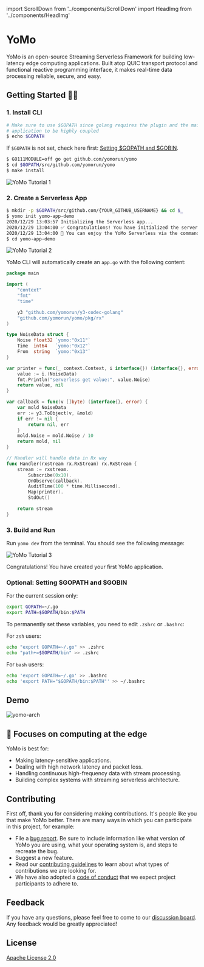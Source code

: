 import ScrollDown from '../components/ScrollDown'
import HeadImg from '../components/HeadImg'

# YoMo

YoMo is an open-source Streaming Serverless Framework for building low-latency edge computing applications. Built atop QUIC transport protocol and functional reactive programming interface, it makes real-time data processing reliable, secure, and easy.

<HeadImg></HeadImg>

<div className='plate violet'>

## Getting Started 👨‍💻

### 1. Install CLI

```bash
# Make sure to use $GOPATH since golang requires the plugin and the main
# application to be highly coupled
$ echo $GOPATH
```

If `$GOPATH` is not set, check here first: [Setting $GOPATH and $GOBIN](#optional-set-gopath-and-gobin).

```bash
$ GO111MODULE=off go get github.com/yomorun/yomo
$ cd $GOPATH/src/github.com/yomorun/yomo
$ make install
```

![YoMo Tutorial 1](/tutorial-1.png)

### 2. Create a Serverless App

```bash
$ mkdir -p $GOPATH/src/github.com/{YOUR_GITHUB_USERNAME} && cd $_
$ yomo init yomo-app-demo
2020/12/29 13:03:57 Initializing the Serverless app...
2020/12/29 13:04:00 ✅ Congratulations! You have initialized the serverless app successfully.
2020/12/29 13:04:00 🎉 You can enjoy the YoMo Serverless via the command: yomo dev
$ cd yomo-app-demo
```

![YoMo Tutorial 2](/tutorial-2.png)

YoMo CLI will automatically create an `app.go` with the following content:

```go
package main

import (
	"context"
	"fmt"
	"time"

	y3 "github.com/yomorun/y3-codec-golang"
	"github.com/yomorun/yomo/pkg/rx"
)

type NoiseData struct {
	Noise float32 `yomo:"0x11"`
	Time  int64   `yomo:"0x12"`
	From  string  `yomo:"0x13"`
}

var printer = func(_ context.Context, i interface{}) (interface{}, error) {
	value := i.(NoiseData)
	fmt.Println("serverless get value:", value.Noise)
	return value, nil
}

var callback = func(v []byte) (interface{}, error) {
	var mold NoiseData
	err := y3.ToObject(v, &mold)
	if err != nil {
		return nil, err
	}
	mold.Noise = mold.Noise / 10
	return mold, nil
}

// Handler will handle data in Rx way
func Handler(rxstream rx.RxStream) rx.RxStream {
	stream := rxstream.
		Subscribe(0x10).
		OnObserve(callback).
		AuditTime(100 * time.Millisecond).
		Map(printer).
		StdOut()

	return stream
}
```

### 3. Build and Run

Run `yomo dev` from the terminal. You should see the following message:

![YoMo Tutorial 3](/tutorial-3.png)

Congratulations! You have created your first YoMo application.

### Optional: Setting $GOPATH and $GOBIN

For the current session only:

```bash
export GOPATH=~/.go
export PATH=$GOPATH/bin:$PATH
```

To permanently set these variables, you need to edit `.zshrc` or `.bashrc`:

For `zsh` users:

```bash
echo "export GOPATH=~/.go" >> .zshrc
echo "path+=$GOPATH/bin" >> .zshrc
```

For `bash` users:

```bash
echo 'export GOPATH=~/.go' >> .bashrc
echo 'export PATH="$GOPATH/bin:$PATH"' >> ~/.bashrc
```

<ScrollDown content="Scroll down to learn more"></ScrollDown>

</div>

<div id="tip1" className="cut_line"></div>

<div className='plate blue'>

## Demo

![yomo-arch](https://yomo.run/yomo-arch-v0.7.png)

</div>

<div id="tip1" className="cut_line"></div>

<div className='plate blue'>

## 🎯 Focuses on computing at the edge

YoMo is best for:

- Making latency-sensitive applications.
- Dealing with high network latency and packet loss.
- Handling continuous high-frequency data with stream processing.
- Building complex systems with streaming serverless architecture.

</div>

<div id="tip1" className="cut_line"></div>

<div className='plate violet'>

## Contributing

First off, thank you for considering making contributions. It's people like you that make YoMo better. There are many ways in which you can participate in this project, for example:

- File a [bug report](https://github.com/yomorun/yomo/issues/new?assignees=&labels=bug&template=bug_report.md&title=%5BBUG%5D). Be sure to include information like what version of YoMo you are using, what your operating system is, and steps to recreate the bug.
- Suggest a new feature.
- Read our [contributing guidelines](https://github.com/yomorun/yomo/blob/master/CONTRIBUTING.md) to learn about what types of contributions we are looking for.
- We have also adopted a [code of conduct](https://github.com/yomorun/yomo/blob/master/CODE_OF_CONDUCT.md) that we expect project participants to adhere to.

</div>

<div id="tip1" className="cut_line"></div>

<div className='plate blue'>

## Feedback

If you have any questions, please feel free to come to our [discussion board](https://github.com/yomorun/yomo/discussions). Any feedback would be greatly appreciated!

</div>

<div id="tip1" className="cut_line"></div>

<div className='plate violet'>

## License

[Apache License 2.0](http://www.apache.org/licenses/LICENSE-2.0.html)

</div>
